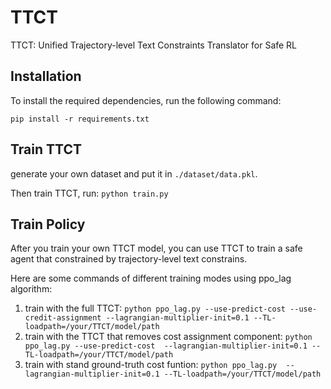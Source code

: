 # TTCT

TTCT: Unified Trajectory-level Text Constraints Translator for Safe RL

## Installation

To install the required dependencies, run the following command:

`pip install -r requirements.txt`

## Train TTCT

generate your own dataset and put it in `./dataset/data.pkl`.

Then train TTCT, run: `python train.py`

## Train Policy

After you train your own TTCT model, you can use TTCT to train a safe agent that constrained by trajectory-level text constrains.

Here are some commands of different training modes using ppo_lag algorithm:
1. train with the full TTCT: `python ppo_lag.py --use-predict-cost --use-credit-assignment --lagrangian-multiplier-init=0.1 --TL-loadpath=/your/TTCT/model/path`
2. train with the TTCT that removes cost assignment component: `python ppo_lag.py --use-predict-cost  --lagrangian-multiplier-init=0.1 --TL-loadpath=/your/TTCT/model/path`
3. train with stand ground-truth cost funtion: `python ppo_lag.py  --lagrangian-multiplier-init=0.1 --TL-loadpath=/your/TTCT/model/path`
